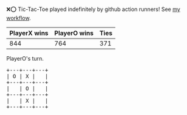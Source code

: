 :x::o: Tic-Tac-Toe played indefinitely by github action runners! See [my workflow](.github/workflows/play.yaml).

|PlayerX wins|PlayerO wins|Ties|
|-|-|-|
|844|764|371|

PlayerO's turn.

<pre>
+---+---+---+
| O | X |   |
+---+---+---+
|   | O |   |
+---+---+---+
|   | X |   |
+---+---+---+
</pre>